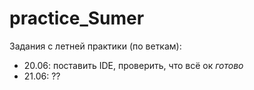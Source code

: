 # practice_Sumer
Задания с летней практики (по веткам):
- 20.06: поставить IDE, проверить, что всё ок *готово*
- 21.06: ??
